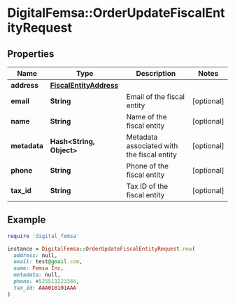 # DigitalFemsa::OrderUpdateFiscalEntityRequest

## Properties

| Name | Type | Description | Notes |
| ---- | ---- | ----------- | ----- |
| **address** | [**FiscalEntityAddress**](FiscalEntityAddress.md) |  |  |
| **email** | **String** | Email of the fiscal entity | [optional] |
| **name** | **String** | Name of the fiscal entity | [optional] |
| **metadata** | **Hash&lt;String, Object&gt;** | Metadata associated with the fiscal entity | [optional] |
| **phone** | **String** | Phone of the fiscal entity | [optional] |
| **tax_id** | **String** | Tax ID of the fiscal entity | [optional] |

## Example

```ruby
require 'digital_femsa'

instance = DigitalFemsa::OrderUpdateFiscalEntityRequest.new(
  address: null,
  email: test@gmail.com,
  name: Femsa Inc,
  metadata: null,
  phone: +525511223344,
  tax_id: AAA010101AAA
)
```

